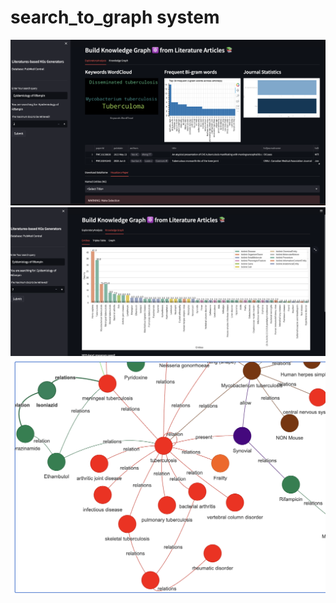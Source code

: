 # search_to_graph system
![alt text](https://github.com/wumirose/search_to_graph/blob/main/Screenshot%202023-06-11%20at%209.58.08%20PM.png?raw=true)
![alt text](https://github.com/wumirose/search_to_graph/blob/main/Screenshot%202023-06-11%20at%2010.14.48%20PM.png?raw=true)
![alt text](https://github.com/wumirose/search_to_graph/blob/main/Screenshot%202023-06-11%20at%2010.59.33%20PM.png?raw=true)

